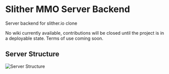 # Slither MMO Server Backend
Server backend for slither.io clone

No wiki currently available, contributions will be closed until the project is in a deployable state.
Terms of use coming soon.

## Server Structure
![Server Structure](/assets/images/Map.jpeg)
